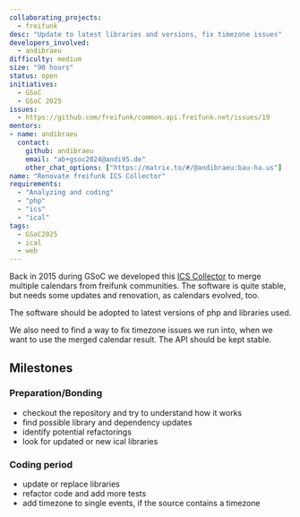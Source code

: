 ```yaml
---
collaborating_projects:
  - freifunk
desc: "Update to latest libraries and versions, fix timezone issues"
developers_involved:
  - andibraeu
difficulty: medium
size: "90 hours"
status: open
initiatives:
  - GSoC
  - GSoC 2025
issues:
  - https://github.com/freifunk/common.api.freifunk.net/issues/19
mentors:
- name: andibraeu
  contact:
    github: andibraeu
    email: "ab+gsoc2024@andi95.de"
    other_chat_options: ["https://matrix.to/#/@andibraeu:bau-ha.us"]
name: "Renovate freifunk ICS Collector"
requirements:
  - "Analyzing and coding"
  - "php"
  - "ics"
  - "ical"
tags:
  - GSoC2025
  - ical
  - web
---
```


Back in 2015 during GSoC we developed this [ICS Collector](https://github.com/freifunk/common.api.freifunk.net/tree/master/ics-collector) to merge multiple calendars from freifunk communities. The software is quite stable, but needs some updates and renovation, as calendars evolved, too.

The software should be adopted to latest versions of php and libraries used.

We also need to find a way to fix timezone issues we run into, when we want to use the merged calendar result. The API should be kept stable.

## Milestones

### Preparation/Bonding

* checkout the repository and try to understand how it works
* find possible library and dependency updates
* identify potential refactorings
* look for updated or new ical libraries

### Coding period

* update or replace libraries
* refactor code and add more tests
* add timezone to single events, if the source contains a timezone